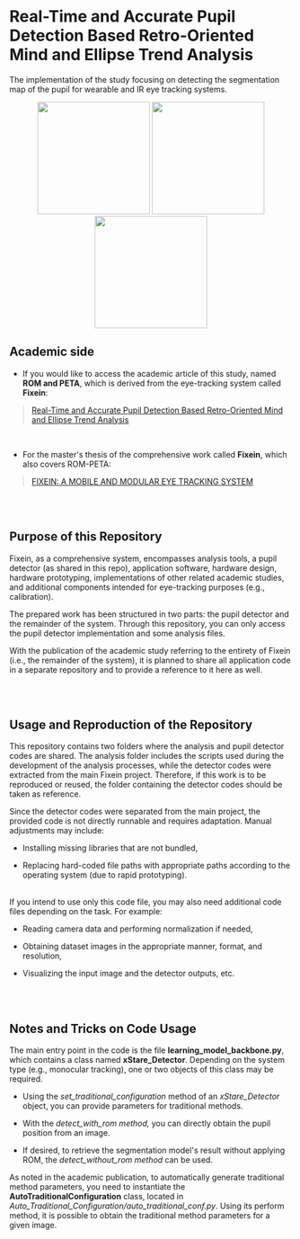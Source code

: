 # Real-Time and Accurate Pupil Detection Based Retro-Oriented Mind and Ellipse Trend Analysis

The implementation of the study focusing on detecting the segmentation map of the pupil for wearable and IR eye tracking systems.


<p align="center">
  <img src="https://github.com/user-attachments/assets/5cec9030-b846-4e81-b9c5-20e88ef74e99" width="200"  />
  <img src="https://github.com/user-attachments/assets/900e78df-bbd3-40df-96d7-c97f31f7fdca" width="200"  />
  <img src="https://github.com/user-attachments/assets/203d84da-6dfc-452b-8275-4b62d8d8b253" width="200"  />
</p>


##  Academic side


- If you would like to access the academic article of this study, named **ROM and PETA**, which is derived from the eye-tracking system called **Fixein**:
> [Real-Time and Accurate Pupil Detection Based Retro-Oriented Mind and Ellipse Trend Analysis ](https://www.iieta.org/journals/ts/paper/10.18280/ts.420402 "Real-Time and Accurate Pupil Detection Based Retro-Oriented Mind and Ellipse Trend Analysis ")

<br/>

- For the master's thesis of the comprehensive work called **Fixein**, which also covers ROM-PETA:
> [FIXEIN: A MOBILE AND MODULAR EYE TRACKING SYSTEM](https://tez.yok.gov.tr/UlusalTezMerkezi/TezGoster?key=UjlM15wKZGQW6TLC0pvCty4v6J5vd_fg08_KOX5R3co_5Ju4LjSLjAiZ9sQhj7s5 "FIXEIN: A MOBILE AND MODULAR EYE TRACKING SYSTEM")

<br/><br/>

## Purpose of this Repository

Fixein, as a comprehensive system, encompasses analysis tools, a pupil detector (as shared in this repo), application software, hardware design, hardware prototyping, implementations of other related academic studies, and additional components intended for eye-tracking purposes (e.g., calibration).

The prepared work has been structured in two parts: the pupil detector and the remainder of the system. Through this repository, you can only access the pupil detector implementation and some analysis files.

With the publication of the academic study referring to the entirety of Fixein (i.e., the remainder of the system), it is planned to share all application code in a separate repository and to provide a reference to it here as well.

<br/><br/>

## Usage and Reproduction of the Repository
This repository contains two folders where the analysis and pupil detector codes are shared. The analysis folder includes the scripts used during the development of the analysis processes, while the detector codes were extracted from the main Fixein project. Therefore, if this work is to be reproduced or reused, the folder containing the detector codes should be taken as reference.

Since the detector codes were separated from the main project, the provided code is not directly runnable and requires adaptation. Manual adjustments may include:

- Installing missing libraries that are not bundled,

- Replacing hard-coded file paths with appropriate paths according to the operating system (due to rapid prototyping).

<br/>
If you intend to use only this code file, you may also need additional code files depending on the task. For example:

- Reading camera data and performing normalization if needed,

- Obtaining dataset images in the appropriate manner, format, and resolution,

- Visualizing the input image and the detector outputs, etc.


<br/><br/>

## Notes and Tricks on Code Usage

The main entry point in the code is the file **learning_model_backbone.py**, which contains a class named **xStare_Detector**. Depending on the system type (e.g., monocular tracking), one or two objects of this class may be required.

- Using the *set_traditional_configuration* method of an *xStare_Detector* object, you can provide parameters for traditional methods.

- With the *detect_with_rom method,* you can directly obtain the pupil position from an image.

- If desired, to retrieve the segmentation model's result without applying ROM, the *detect_without_rom method* can be used.

As noted in the academic publication, to automatically generate traditional method parameters, you need to instantiate the **AutoTraditionalConfiguration** class, located in *Auto_Traditional_Configuration/auto_traditional_conf.py*. Using its perform method, it is possible to obtain the traditional method parameters for a given image.

